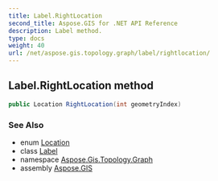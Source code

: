 ```yaml
---
title: Label.RightLocation
second_title: Aspose.GIS for .NET API Reference
description: Label method. 
type: docs
weight: 40
url: /net/aspose.gis.topology.graph/label/rightlocation/
---
```

## Label.RightLocation method

```csharp
public Location RightLocation(int geometryIndex)
```

### See Also

* enum [Location](../../../aspose.gis.topology/location/)
* class [Label](../)
* namespace [Aspose.Gis.Topology.Graph](../../label/)
* assembly [Aspose.GIS](../../../)



